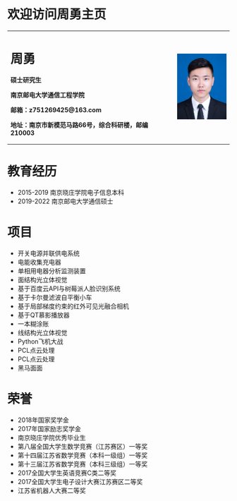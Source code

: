 # 欢迎访问周勇主页
<table border="0">
  <tr>
    <td width="75%">
      <h1>周勇</h1>
      <p><b>硕士研究生</b></p>
      <p><b>南京邮电大学通信工程学院</b></p>
      <p><b>邮箱：z751269425@163.com</b></p>
      <p><b>地址：南京市新模范马路66号，综合科研楼，邮编210003 </b></p>
    </td>
    <td width="25%">
      <img src="zhouyong.jpg" width="100%">      
    </td>
  </tr>
</table>



# 教育经历
- 2015-2019 南京晓庄学院电子信息本科
- 2019-2022 南京邮电大学通信硕士

# 项目
- 开关电源并联供电系统
- 电能收集充电器
- 单相用电器分析监测装置
- 面结构光立体视觉
- 基于百度云API与树莓派人脸识别系统
- 基于卡尔曼滤波自平衡小车
- 基于局部梯度约束的红外可见光融合相机
- 基于QT慕影播放器
- 一本糊涂账
- 线结构光立体视觉
- Python飞机大战
- PCL点云处理
- PCL点云处理
- 黑马面面

# 荣誉
- 2018年国家奖学金
- 2017年国家励志奖学金
- 南京晓庄学院优秀毕业生
- 第八届全国大学生数学竞赛（江苏赛区）一等奖
- 第十四届江苏省数学竞赛（本科一级组）一等奖
- 第十三届江苏省数学竞赛（本科三级组）一等奖
- 2017全国大学生英语竞赛C类二等奖
- 2017全国大学生电子设计大赛江苏赛区二等奖
- 江苏省机器人大赛二等奖


